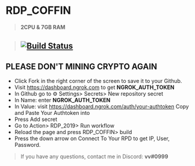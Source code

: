 # RDP_COFFIN

> **2CPU & 7GB RAM**

> ## [![Build Status](https://travis-ci.org/joemccann/dillinger.svg?branch=master)](https://github.com/c9ffin/RDP_COFFIN/blob/main/.github/workflows/coffin.yml)

## PLEASE DON'T MINING CRYPTO AGAIN
* Click Fork in the right corner of the screen to save it to your Github.
* Visit https://dashboard.ngrok.com to get **NGROK_AUTH_TOKEN**
* In Github go to ⚙ Settings> Secrets> New repository secret
* In Name: enter **NGROK_AUTH_TOKEN**
* In Value: visit https://dashboard.ngrok.com/auth/your-authtoken Copy and Paste Your Authtoken into
* Press Add secret
* Go to Action> RDP_2019> Run workflow
* Reload the page and press RDP_COFFIN> build
* Press the down arrow on Connect To Your RPD to get IP, User, Password.
> If you have any questions, contact me in Discord: **vv#0999**
